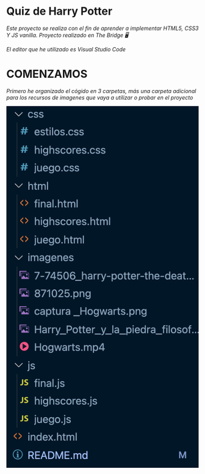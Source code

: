 # Quiz de Harry Potter
_Este proyecto se realiza con el fin de aprender a implementar HTML5, CSS3 Y JS vanilla. Proyecto realizado en The Bridge 🖥️_

_El editor que he utilizado es Visual Studio Code_

# COMENZAMOS
_Primero he organizado el cógido en 3 carpetas, más una carpeta adicional para los recursos de imagenes que vaya a utilizar o probar en el proyecto_

![Image Text](https://github.com/amparo1206/quiz/blob/main/imagenes/carpetas.png)
